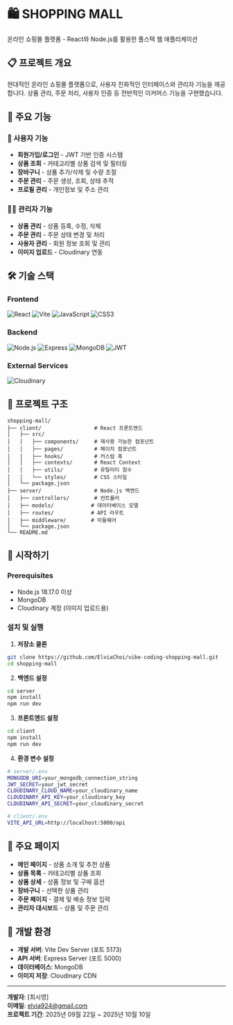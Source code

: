 # 🛍️ SHOPPING MALL

온라인 쇼핑몰 플랫폼 - React와 Node.js를 활용한 풀스택 웹 애플리케이션

## 📋 프로젝트 개요

현대적인 온라인 쇼핑몰 플랫폼으로, 사용자 친화적인 인터페이스와 관리자 기능을 제공합니다. 상품 관리, 주문 처리, 사용자 인증 등 전반적인 이커머스 기능을 구현했습니다.

## 🚀 주요 기능

### 👤 사용자 기능
- **회원가입/로그인** - JWT 기반 인증 시스템
- **상품 조회** - 카테고리별 상품 검색 및 필터링
- **장바구니** - 상품 추가/삭제 및 수량 조절
- **주문 관리** - 주문 생성, 조회, 상태 추적
- **프로필 관리** - 개인정보 및 주소 관리

### 👨‍💼 관리자 기능
- **상품 관리** - 상품 등록, 수정, 삭제
- **주문 관리** - 주문 상태 변경 및 처리
- **사용자 관리** - 회원 정보 조회 및 관리
- **이미지 업로드** - Cloudinary 연동

## 🛠️ 기술 스택

### Frontend
![React](https://img.shields.io/badge/React-18.2.0-61DAFB?style=for-the-badge&logo=react&logoColor=white)
![Vite](https://img.shields.io/badge/Vite-4.4.5-646CFF?style=for-the-badge&logo=vite&logoColor=white)
![JavaScript](https://img.shields.io/badge/JavaScript-ES6+-F7DF1E?style=for-the-badge&logo=javascript&logoColor=black)
![CSS3](https://img.shields.io/badge/CSS3-1572B6?style=for-the-badge&logo=css3&logoColor=white)

### Backend
![Node.js](https://img.shields.io/badge/Node.js-18.17.0-339933?style=for-the-badge&logo=node.js&logoColor=white)
![Express](https://img.shields.io/badge/Express-4.18.2-000000?style=for-the-badge&logo=express&logoColor=white)
![MongoDB](https://img.shields.io/badge/MongoDB-6.0-47A248?style=for-the-badge&logo=mongodb&logoColor=white)
![JWT](https://img.shields.io/badge/JWT-000000?style=for-the-badge&logo=jsonwebtokens&logoColor=white)

### External Services
![Cloudinary](https://img.shields.io/badge/Cloudinary-Image%20CDN-3448C5?style=for-the-badge&logo=cloudinary&logoColor=white)

## 📁 프로젝트 구조

```
shopping-mall/
├── client/                 # React 프론트엔드
│   ├── src/
│   │   ├── components/     # 재사용 가능한 컴포넌트
│   │   ├── pages/          # 페이지 컴포넌트
│   │   ├── hooks/          # 커스텀 훅
│   │   ├── contexts/       # React Context
│   │   ├── utils/          # 유틸리티 함수
│   │   └── styles/         # CSS 스타일
│   └── package.json
├── server/                 # Node.js 백엔드
│   ├── controllers/        # 컨트롤러
│   ├── models/            # 데이터베이스 모델
│   ├── routes/            # API 라우트
│   ├── middleware/        # 미들웨어
│   └── package.json
└── README.md
```

## 🚀 시작하기

### Prerequisites
- Node.js 18.17.0 이상
- MongoDB
- Cloudinary 계정 (이미지 업로드용)

### 설치 및 실행

1. **저장소 클론**
```bash
git clone https://github.com/ElviaChoi/vibe-coding-shopping-mall.git
cd shopping-mall
```

2. **백엔드 설정**
```bash
cd server
npm install
npm run dev
```

3. **프론트엔드 설정**
```bash
cd client
npm install
npm run dev
```

4. **환경 변수 설정**
```bash
# server/.env
MONGODB_URI=your_mongodb_connection_string
JWT_SECRET=your_jwt_secret
CLOUDINARY_CLOUD_NAME=your_cloudinary_name
CLOUDINARY_API_KEY=your_cloudinary_key
CLOUDINARY_API_SECRET=your_cloudinary_secret

# client/.env
VITE_API_URL=http://localhost:5000/api
```

## 📱 주요 페이지

- **메인 페이지** - 상품 소개 및 추천 상품
- **상품 목록** - 카테고리별 상품 조회
- **상품 상세** - 상품 정보 및 구매 옵션
- **장바구니** - 선택한 상품 관리
- **주문 페이지** - 결제 및 배송 정보 입력
- **관리자 대시보드** - 상품 및 주문 관리

## 🔧 개발 환경

- **개발 서버**: Vite Dev Server (포트 5173)
- **API 서버**: Express Server (포트 5000)
- **데이터베이스**: MongoDB
- **이미지 저장**: Cloudinary CDN

---

**개발자**: [최시영]  
**이메일**: elvia924@gmail.com  
**프로젝트 기간**: 2025년 09월 22일 ~ 2025년 10월 10일

